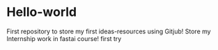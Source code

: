 # Hello-world
First repository to store my first ideas-resources using Gitjub!
Store my Internship work in fastai course!
first try
